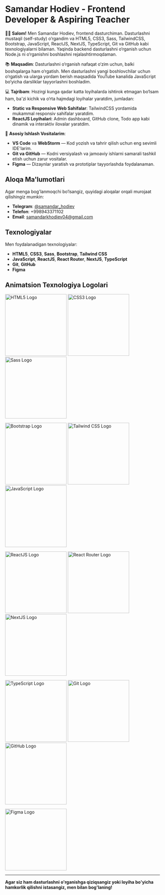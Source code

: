 # Samandar Hodiev - Frontend Developer & Aspiring Teacher

👨‍💻 **Salom!** Men Samandar Hodiev, frontend dasturchiman. Dasturlashni mustaqil (self-study) o‘rgandim va HTML5, CSS3, Sass, TailwindCSS, Bootstrap, JavaScript, ReactJS, NextJS, TypeScript, Git va GitHub kabi texnologiyalarni bilaman. Yaqinda backend dasturlashni o‘rganish uchun Node.js ni o‘rganishni boshlashni rejalashtirmoqdaman. 

📚 **Maqsadim**: Dasturlashni o‘rganish nafaqat o‘zim uchun, balki boshqalarga ham o‘rgatish. Men dasturlashni yangi boshlovchilar uchun o‘rgatish va ularga yordam berish maqsadida YouTube kanalida JavaScript bo‘yicha darsliklar tayyorlashni boshladim.

💻 **Tajribam**: Hozirgi kunga qadar katta loyihalarda ishtirok etmagan bo‘lsam ham, ba'zi kichik va o‘rta hajmdagi loyihalar yaratdim, jumladan:
- **Static va Responsive Web Sahifalar**: TailwindCSS yordamida mukammal responsiv sahifalar yaratdim.
- **ReactJS Loyihalari**: Admin dashboard, GitHub clone, Todo app kabi dinamik va interaktiv ilovalar yaratdim.

🔧 **Asosiy Ishlash Vositalarim**:
- **VS Code** va **WebStorm** — Kod yozish va tahrir qilish uchun eng sevimli IDE'larim.
- **Git va GitHub** — Kodni versiyalash va jamoaviy ishlarni samarali tashkil etish uchun zarur vositalar.
- **Figma** — Dizaynlar yaratish va prototiplar tayyorlashda foydalanaman.

## **Aloqa Ma'lumotlari**

Agar menga bog'lanmoqchi bo‘lsangiz, quyidagi aloqalar orqali murojaat qilishingiz mumkin:
- **Telegram**: [@samandar_hodiev](https://t.me/samandar_hodiev)
- **Telefon**: +998943371102
- **Email**: samandarkhodiev04@gmail.com

## **Texnologiyalar**

Men foydalanadigan texnologiyalar:
- **HTML5**, **CSS3**, **Sass**, **Bootstrap**, **Tailwind CSS**
- **JavaScript**, **ReactJS**, **React Router**, **NextJS**, **TypeScript**
- **Git**, **GitHub**
- **Figma**

## **Animatsion Texnologiya Logolari**

<p style="center">
  <img src="https://cdn.jsdelivr.net/npm/simple-icons@v4/icons/html5.svg" width="200px" height="200px" alt="HTML5 Logo">
  <img src="https://cdn.jsdelivr.net/npm/simple-icons@v4/icons/css3.svg" width="200px" height="200px" alt="CSS3 Logo">
  <img src="https://cdn.jsdelivr.net/npm/simple-icons@v4/icons/sass.svg" width="200px" height="200px" alt="Sass Logo">
</p>

<p>
  <img src="https://cdn.jsdelivr.net/npm/simple-icons@v4/icons/bootstrap.svg" width="200px" height="200px" alt="Bootstrap Logo">
  <img src="https://cdn.jsdelivr.net/npm/simple-icons@v4/icons/tailwindcss.svg" width="200px" height="200px" alt="Tailwind CSS Logo">
  <img src="https://cdn.jsdelivr.net/npm/simple-icons@v4/icons/javascript.svg" width="200px" height="200px" alt="JavaScript Logo">
</p>

<p>
  <img src="https://cdn.jsdelivr.net/npm/simple-icons@v4/icons/react.svg" width="200px" height="200px" alt="ReactJS Logo">
  <img src="https://cdn.jsdelivr.net/npm/simple-icons@v4/icons/reactrouter.svg" width="200px" height="200px" alt="React Router Logo">
  <img src="https://cdn.jsdelivr.net/npm/simple-icons@v4/icons/nextdotjs.svg" width="200px" height="200px" alt="NextJS Logo">
</p>

<p>
  <img src="https://cdn.jsdelivr.net/npm/simple-icons@v4/icons/typescript.svg" width="200px" height="200px" alt="TypeScript Logo">
  <img src="https://cdn.jsdelivr.net/npm/simple-icons@v4/icons/git.svg" width="200px" height="200px" alt="Git Logo">
  <img src="https://cdn.jsdelivr.net/npm/simple-icons@v4/icons/github.svg" width="200px" height="200px" alt="GitHub Logo">
</p>

<p>
  <img src="https://cdn.jsdelivr.net/npm/simple-icons@v4/icons/figma.svg" width="200px" height="200px" alt="Figma Logo">
</p>

---

**Agar siz ham dasturlashni o'rganishga qiziqsangiz yoki loyiha bo'yicha hamkorlik qilishni istasangiz, men bilan bog'laning!**
